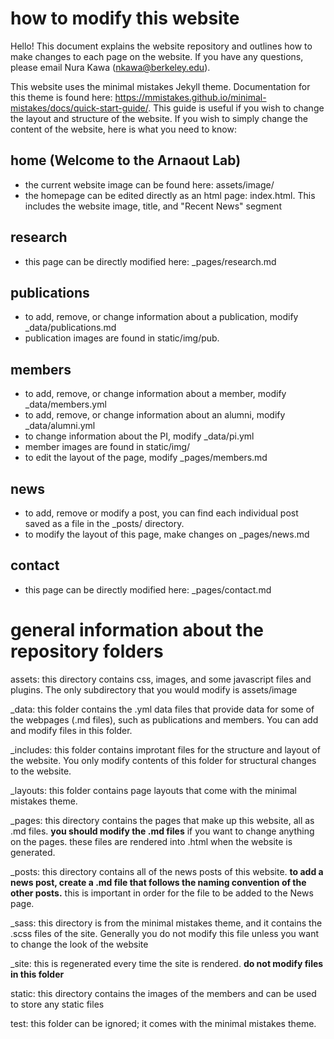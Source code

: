 
# how to modify this website

Hello! This document explains the website repository and outlines how to make changes to each page on the website. If you have any questions, please email Nura Kawa (nkawa@berkeley.edu). 

This website uses the minimal mistakes Jekyll theme. Documentation for this theme is found here: https://mmistakes.github.io/minimal-mistakes/docs/quick-start-guide/. This guide is useful if you wish to change the layout and structure of the website. If you wish to simply change the content of the website, here is what you need to know:


## home (Welcome to the Arnaout Lab)
* the current website image can be found here: assets/image/
* the homepage can be edited directly as an html page: index.html. This includes the website image, title, and "Recent News" segment

## research
* this page can be directly modified here: _pages/research.md

## publications
* to add, remove, or change information about a publication, modify _data/publications.md
* publication images are found in static/img/pub. 


## members  
* to add, remove, or change information about a member, modify _data/members.yml
* to add, remove, or change information about an alumni, modify _data/alumni.yml
* to change information about the PI, modify _data/pi.yml
* member images are found in static/img/
* to edit the layout of the page, modify _pages/members.md

## news
* to add, remove or modify a post, you can find each individual post saved as a file in the _posts/ directory.
* to modify the layout of this page, make changes on _pages/news.md


## contact
* this page can be directly modified here: _pages/contact.md


# general information about the repository folders

assets: this directory contains css, images, and some javascript files and plugins. The only subdirectory that you would modify is assets/image

_data: this folder contains the .yml data files that provide data for some of the webpages (.md files), such as publications and members. You can add and modify files in this folder.

_includes: this folder contains improtant files for the structure and layout of the website. You only modify contents of this folder for structural changes to the website. 

_layouts: this folder contains page layouts that come with the minimal mistakes theme. 

_pages: this directory contains the pages that make up this website, all as .md files. **you should modify the .md files** if you want to change anything on the pages. these files are rendered into .html when the website is generated.

_posts: this directory contains all of the news posts of this website. **to add a news post, create a .md file that follows the naming convention of the other posts.** this is important in order for the file to be added to the News page.


_sass: this directory is from the minimal mistakes theme, and it contains the .scss files of the site. Generally you do not modify this file unless you want to change the look of the website

_site: this is regenerated every time the site is rendered. **do not modify files in this folder** 

static: this directory contains the images of the members and can be used to store any static files

test: this folder can be ignored; it comes with the minimal mistakes theme.



 
